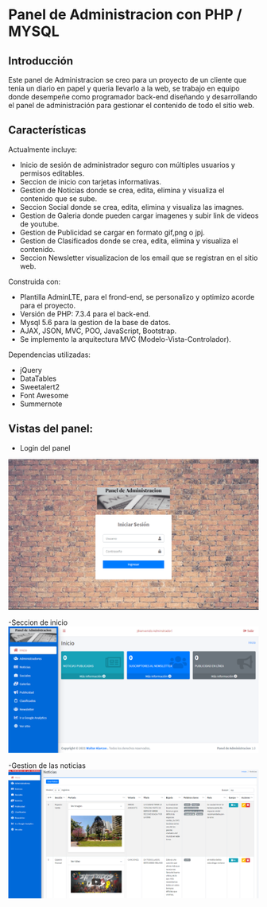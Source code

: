 # Panel de Administracion con PHP / MYSQL

## Introducción
Este panel de Administracion se creo para un proyecto de un cliente que tenia un diario en papel y queria llevarlo a la web, se trabajo en equipo donde desempeñe como programador back-end diseñando y desarrollando el panel de administración para gestionar el contenido de todo el sitio web.

## Características
Actualmente incluye:

 - Inicio de sesión de administrador seguro con múltiples usuarios y permisos editables.
 - Seccion de inicio con tarjetas informativas.
 - Gestion de Noticias donde se crea, edita, elimina y visualiza el contenido que se sube.
 - Seccion Social donde se crea, edita, elimina y visualiza las imagnes.
 - Gestion de Galeria donde pueden cargar imagenes y subir link de videos de youtube.
 - Gestion de Publicidad se cargar en formato gif,png o jpj.
 - Gestion de Clasificados donde se crea, edita, elimina y visualiza el contenido.
 - Seccion Newsletter visualizacion de los email que se registran en el sitio web.

 Construida con:
 - Plantilla AdminLTE, para el frond-end, se personalizo y optimizo acorde para el proyecto.
 - Versión de PHP: 7.3.4 para el back-end.
 - Mysql 5.6 para la gestion de la base de datos.
 - AJAX, JSON, MVC, POO, JavaScript, Bootstrap. 
 - Se implemento la arquitectura MVC (Modelo-Vista-Controlador).
 
 Dependencias utilizadas:
  - jQuery 
  - DataTables
  - Sweetalert2
  - Font Awesome
  - Summernote

## Vistas del panel:

- Login del panel 
<img src="https://github.com/IngAlarcon/PanelAdminHornense/blob/main/vistas/img/plantilla/vistapreviapanelAdmin/panelAdmin2-min.png"/>

-Seccion de inicio
<img  src="https://github.com/IngAlarcon/PanelAdminHornense/blob/main/vistas/img/plantilla/vistapreviapanelAdmin/panelAdmin-min.png"/>

-Gestion de las noticias
<img src="https://github.com/IngAlarcon/PanelAdminHornense/blob/main/vistas/img/plantilla/vistapreviapanelAdmin/panelAdminVista.png"/>
